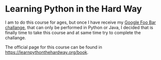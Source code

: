 # Learning Python in the Hard Way

I am to do this course for ages, but once I have receive my [Google Foo Bar challange](https://twitter.com/Exadra37/status/790142290937442304), that can only be performed in Python or Java, 
I decided that is finally time to take this course and at same time try to complete the challange.

The official page for this course can be found in https://learnpythonthehardway.org/book.